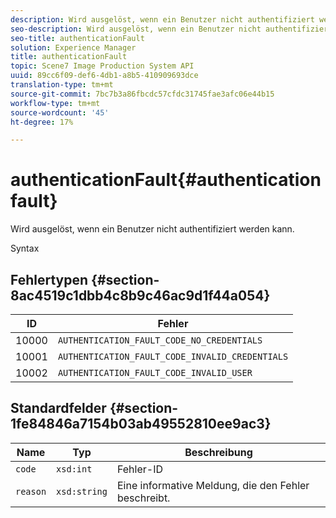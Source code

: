 ```yaml
---
description: Wird ausgelöst, wenn ein Benutzer nicht authentifiziert werden kann.
seo-description: Wird ausgelöst, wenn ein Benutzer nicht authentifiziert werden kann.
seo-title: authenticationFault
solution: Experience Manager
title: authenticationFault
topic: Scene7 Image Production System API
uuid: 89cc6f09-def6-4db1-a8b5-410909693dce
translation-type: tm+mt
source-git-commit: 7bc7b3a86fbcdc57cfdc31745fae3afc06e44b15
workflow-type: tm+mt
source-wordcount: '45'
ht-degree: 17%

---
```



# authenticationFault{#authenticationfault}

Wird ausgelöst, wenn ein Benutzer nicht authentifiziert werden kann.

Syntax

## Fehlertypen {#section-8ac4519c1dbb4c8b9c46ac9d1f44a054}

| ID | Fehler |
|---|---|
| 10000 | `AUTHENTICATION_FAULT_CODE_NO_CREDENTIALS` |
| 10001 | `AUTHENTICATION_FAULT_CODE_INVALID_CREDENTIALS` |
| 10002 | `AUTHENTICATION_FAULT_CODE_INVALID_USER` |

## Standardfelder {#section-1fe84846a7154b03ab49552810ee9ac3}

| Name | Typ | Beschreibung |
|---|---|---|
| `code` | `xsd:int` | Fehler-ID |
| `reason` | `xsd:string` | Eine informative Meldung, die den Fehler beschreibt. |

